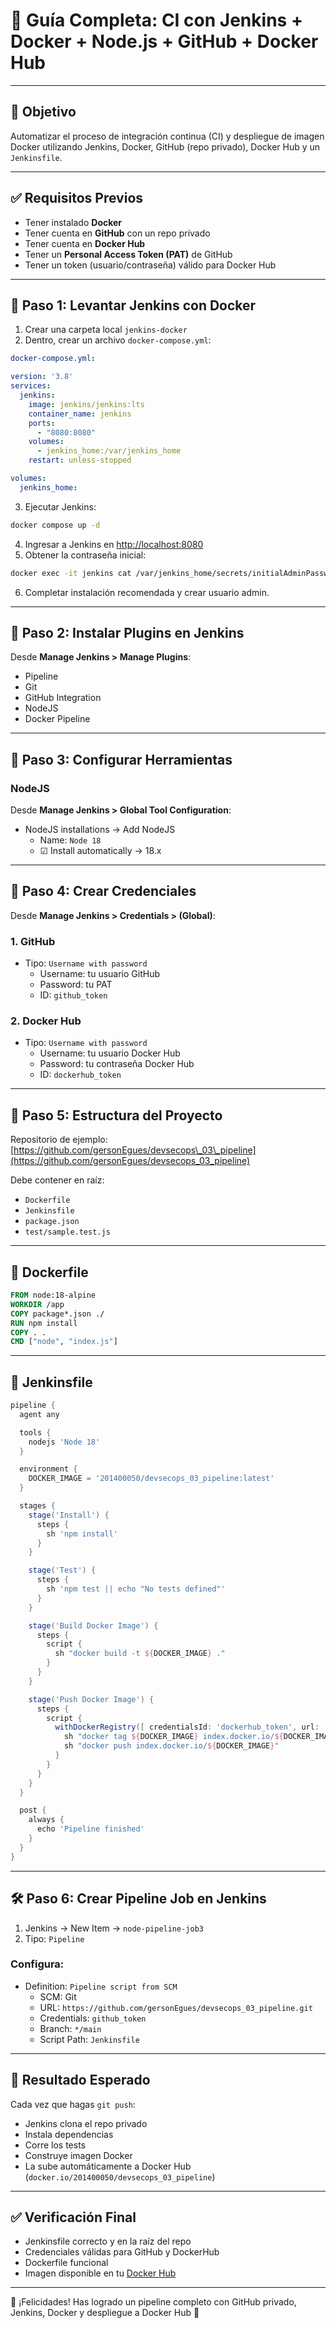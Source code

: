 # 📘 Guía Completa: CI con Jenkins + Docker + Node.js + GitHub + Docker Hub

---

## 🎯 Objetivo

Automatizar el proceso de integración continua (CI) y despliegue de imagen Docker utilizando Jenkins, Docker, GitHub (repo privado), Docker Hub y un `Jenkinsfile`.

---

## ✅ Requisitos Previos

- Tener instalado **Docker**
- Tener cuenta en **GitHub** con un repo privado
- Tener cuenta en **Docker Hub**
- Tener un **Personal Access Token (PAT)** de GitHub
- Tener un token (usuario/contraseña) válido para Docker Hub

---

## 🐳 Paso 1: Levantar Jenkins con Docker

1. Crear una carpeta local `jenkins-docker`
2. Dentro, crear un archivo `docker-compose.yml`:

```yaml
docker-compose.yml:

version: '3.8'
services:
  jenkins:
    image: jenkins/jenkins:lts
    container_name: jenkins
    ports:
      - "8080:8080"
    volumes:
      - jenkins_home:/var/jenkins_home
    restart: unless-stopped

volumes:
  jenkins_home:
```

3. Ejecutar Jenkins:

```bash
docker compose up -d
```

4. Ingresar a Jenkins en [http://localhost:8080](http://localhost:8080)
5. Obtener la contraseña inicial:

```bash
docker exec -it jenkins cat /var/jenkins_home/secrets/initialAdminPassword
```

6. Completar instalación recomendada y crear usuario admin.

---

## 🔌 Paso 2: Instalar Plugins en Jenkins

Desde **Manage Jenkins > Manage Plugins**:

- Pipeline
- Git
- GitHub Integration
- NodeJS
- Docker Pipeline

---

## 🔧 Paso 3: Configurar Herramientas

### NodeJS

Desde **Manage Jenkins > Global Tool Configuration**:

- NodeJS installations → Add NodeJS
  - Name: `Node 18`
  - ☑ Install automatically → 18.x

---

## 🔐 Paso 4: Crear Credenciales

Desde **Manage Jenkins > Credentials > (Global)**:

### 1. GitHub

- Tipo: `Username with password`
  - Username: tu usuario GitHub
  - Password: tu PAT
  - ID: `github_token`

### 2. Docker Hub

- Tipo: `Username with password`
  - Username: tu usuario Docker Hub
  - Password: tu contraseña Docker Hub
  - ID: `dockerhub_token`

---

## 📂 Paso 5: Estructura del Proyecto

Repositorio de ejemplo: [https://github.com/gersonEgues/devsecops\_03\_pipeline](https://github.com/gersonEgues/devsecops_03_pipeline)

Debe contener en raíz:

- `Dockerfile`
- `Jenkinsfile`
- `package.json`
- `test/sample.test.js`

---

## 📄 Dockerfile

```Dockerfile
FROM node:18-alpine
WORKDIR /app
COPY package*.json ./
RUN npm install
COPY . .
CMD ["node", "index.js"]
```

---

## 📄 Jenkinsfile

```groovy
pipeline {
  agent any

  tools {
    nodejs 'Node 18'
  }

  environment {
    DOCKER_IMAGE = '201400050/devsecops_03_pipeline:latest'
  }

  stages {
    stage('Install') {
      steps {
        sh 'npm install'
      }
    }

    stage('Test') {
      steps {
        sh 'npm test || echo "No tests defined"'
      }
    }

    stage('Build Docker Image') {
      steps {
        script {
          sh "docker build -t ${DOCKER_IMAGE} ."
        }
      }
    }

    stage('Push Docker Image') {
      steps {
        script {
          withDockerRegistry([ credentialsId: 'dockerhub_token', url: 'https://index.docker.io/v1/' ]) {
            sh "docker tag ${DOCKER_IMAGE} index.docker.io/${DOCKER_IMAGE}"
            sh "docker push index.docker.io/${DOCKER_IMAGE}"
          }
        }
      }
    }
  }

  post {
    always {
      echo 'Pipeline finished'
    }
  }
}
```

---

## 🛠️ Paso 6: Crear Pipeline Job en Jenkins

1. Jenkins → New Item → `node-pipeline-job3`
2. Tipo: `Pipeline`

### Configura:

- Definition: `Pipeline script from SCM`
  - SCM: Git
  - URL: `https://github.com/gersonEgues/devsecops_03_pipeline.git`
  - Credentials: `github_token`
  - Branch: `*/main`
  - Script Path: `Jenkinsfile`

---

## 🧪 Resultado Esperado

Cada vez que hagas `git push`:

- Jenkins clona el repo privado
- Instala dependencias
- Corre los tests
- Construye imagen Docker
- La sube automáticamente a Docker Hub (`docker.io/201400050/devsecops_03_pipeline`)

---

## ✅ Verificación Final

- Jenkinsfile correcto y en la raíz del repo
- Credenciales válidas para GitHub y DockerHub
- Dockerfile funcional
- Imagen disponible en tu [Docker Hub](https://hub.docker.com/u/201400050)

---

🚀 ¡Felicidades! Has logrado un pipeline completo con GitHub privado, Jenkins, Docker y despliegue a Docker Hub 🎉

